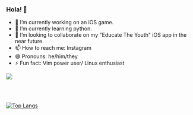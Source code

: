 ### Hola! 👋

- 🔭 I’m currently working on an iOS game.
- 🌱 I’m currently learning python.
- 👯 I’m looking to collaborate on my "Educate The Youth" iOS app in the near future.
- 📫 How to reach me: Instagram
- 😄 Pronouns: he/him/they
- ⚡ Fun fact: Vim power user/ Linux enthusiast


<a href="https://github.com/Krish-sysadmin/github-readme-stats" align="center">
  <img align="center" src="https://github-readme-stats.vercel.app/api?username=Krish-sysadmin&show_icons=true&theme=dracula" />
</a>

<br/><br/>

[![Top Langs](https://github-readme-stats.vercel.app/api/top-langs/?username=Krish-sysadmin&theme=radical)](https://github.com/Krish-sysadmin/github-readme-stats)
